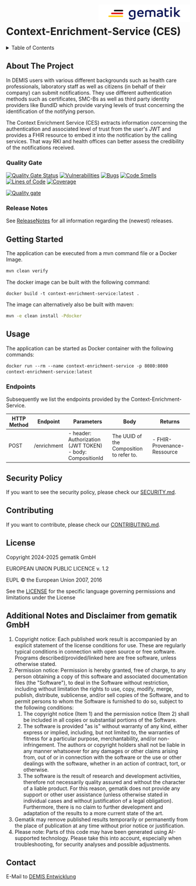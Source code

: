 <img align="right" width="250" height="47" src="media/Gematik_Logo_Flag.png"/> <br/>


# Context-Enrichment-Service (CES)

<details>
  <summary>Table of Contents</summary>
  <ol>
    <li>
      <a href="#about-the-project">About The Project</a>
       <ul>
        <li><a href="#quality-gate">Quality Gate</a></li>
        <li><a href="#release-notes">Release Notes</a></li>
      </ul>
	</li>
    <li>
      <a href="#getting-started">Getting Started</a>
    </li>
    <li>
      <a href="#usage">Usage</a>
      <ul>
        <li><a href="#endpoints">Endpoints</a></li>
      </ul>
    </li>
    <li><a href="#security-policy">Security Policy</a></li>
    <li><a href="#contributing">Contributing</a></li>
    <li><a href="#license">License</a></li>
    <li><a href="#contact">Contact</a></li>
  </ol>
</details>

## About The Project

In DEMIS users with various different backgrounds such as health care professionals, laboratory staff as well as citizens 
(in behalf of their company) can submit notifications. They use different authentication methods such as certificates, 
SMC-Bs as well as third party identity providers like BundID which provide varying levels of trust concerning the 
identification of the notifying person.

The Context Enrichment Service (CES) extracts information concerning the authentication and associated level of trust 
from the user's JWT and provides a FHIR resource to embed it into the notification by the calling services. That way 
RKI and health offices can better assess the credibility of the notifications received.

### Quality Gate
[![Quality Gate Status](https://sonar.prod.ccs.gematik.solutions/api/project_badges/measure?project=de.gematik.demis%3Acontext-enrichment-service&metric=alert_status&token=sqb_b12c386a101bc2aecab21ec6ceffd41f9d8598b8)](https://sonar.prod.ccs.gematik.solutions/dashboard?id=de.gematik.demis%3Acontext-enrichment-service)
[![Vulnerabilities](https://sonar.prod.ccs.gematik.solutions/api/project_badges/measure?project=de.gematik.demis%3Acontext-enrichment-service&metric=vulnerabilities&token=sqb_b12c386a101bc2aecab21ec6ceffd41f9d8598b8)](https://sonar.prod.ccs.gematik.solutions/dashboard?id=de.gematik.demis%3Acontext-enrichment-service)
[![Bugs](https://sonar.prod.ccs.gematik.solutions/api/project_badges/measure?project=de.gematik.demis%3Acontext-enrichment-service&metric=bugs&token=sqb_b12c386a101bc2aecab21ec6ceffd41f9d8598b8)](https://sonar.prod.ccs.gematik.solutions/dashboard?id=de.gematik.demis%3Acontext-enrichment-service)
[![Code Smells](https://sonar.prod.ccs.gematik.solutions/api/project_badges/measure?project=de.gematik.demis%3Acontext-enrichment-service&metric=code_smells&token=sqb_b12c386a101bc2aecab21ec6ceffd41f9d8598b8)](https://sonar.prod.ccs.gematik.solutions/dashboard?id=de.gematik.demis%3Acontext-enrichment-service)
[![Lines of Code](https://sonar.prod.ccs.gematik.solutions/api/project_badges/measure?project=de.gematik.demis%3Acontext-enrichment-service&metric=ncloc&token=sqb_b12c386a101bc2aecab21ec6ceffd41f9d8598b8)](https://sonar.prod.ccs.gematik.solutions/dashboard?id=de.gematik.demis%3Acontext-enrichment-service)
[![Coverage](https://sonar.prod.ccs.gematik.solutions/api/project_badges/measure?project=de.gematik.demis%3Acontext-enrichment-service&metric=coverage&token=sqb_b12c386a101bc2aecab21ec6ceffd41f9d8598b8)](https://sonar.prod.ccs.gematik.solutions/dashboard?id=de.gematik.demis%3Acontext-enrichment-service)

[![Quality gate](https://sonar.prod.ccs.gematik.solutions/api/project_badges/quality_gate?project=de.gematik.demis%3Acontext-enrichment-service&token=sqb_b12c386a101bc2aecab21ec6ceffd41f9d8598b8)](https://sonar.prod.ccs.gematik.solutions/dashboard?id=de.gematik.demis%3Acontext-enrichment-service)

### Release Notes
See [ReleaseNotes](ReleaseNotes.md) for all information regarding the (newest) releases.

## Getting Started
The application can be executed from a mvn command file or a Docker Image.
```sh
mvn clean verify
```

The docker image can be built with the following command:
```docker
docker build -t context-enrichment-service:latest .
```

The image can alternatively also be built with maven:
```sh
mvn -e clean install -Pdocker
```

## Usage
The application can be started as Docker container with the following commands:
```shell
docker run --rm --name context-enrichment-service -p 8080:8080 context-enrichment-service:latest
```

### Endpoints
Subsequently we list the endpoints provided by the Context-Enrichment-Service.

| HTTP Method | Endpoint    | Parameters                                                   | Body                                    | Returns                     |
|-------------|-------------|--------------------------------------------------------------|-----------------------------------------|-----------------------------|
| POST        | /enrichment | - header: Authorization (JWT TOKEN)<br>- body: CompositionId | The UUID of the Composition to refer to.| - FHIR-Provenance-Ressource |



## Security Policy
If you want to see the security policy, please check our [SECURITY.md](.github/SECURITY.md).

## Contributing
If you want to contribute, please check our [CONTRIBUTING.md](.github/CONTRIBUTING.md).

## License

Copyright 2024-2025 gematik GmbH

EUROPEAN UNION PUBLIC LICENCE v. 1.2

EUPL © the European Union 2007, 2016

See the [LICENSE](./LICENSE.md) for the specific language governing permissions and limitations under the License

## Additional Notes and Disclaimer from gematik GmbH

1. Copyright notice: Each published work result is accompanied by an explicit statement of the license conditions for use. These are regularly typical conditions in connection with open source or free software. Programs described/provided/linked here are free software, unless otherwise stated.
2. Permission notice: Permission is hereby granted, free of charge, to any person obtaining a copy of this software and associated documentation files (the "Software"), to deal in the Software without restriction, including without limitation the rights to use, copy, modify, merge, publish, distribute, sublicense, and/or sell copies of the Software, and to permit persons to whom the Software is furnished to do so, subject to the following conditions:
   1. The copyright notice (Item 1) and the permission notice (Item 2) shall be included in all copies or substantial portions of the Software.
   2. The software is provided "as is" without warranty of any kind, either express or implied, including, but not limited to, the warranties of fitness for a particular purpose, merchantability, and/or non-infringement. The authors or copyright holders shall not be liable in any manner whatsoever for any damages or other claims arising from, out of or in connection with the software or the use or other dealings with the software, whether in an action of contract, tort, or otherwise.
   3. The software is the result of research and development activities, therefore not necessarily quality assured and without the character of a liable product. For this reason, gematik does not provide any support or other user assistance (unless otherwise stated in individual cases and without justification of a legal obligation). Furthermore, there is no claim to further development and adaptation of the results to a more current state of the art.
3. Gematik may remove published results temporarily or permanently from the place of publication at any time without prior notice or justification.
4. Please note: Parts of this code may have been generated using AI-supported technology. Please take this into account, especially when troubleshooting, for security analyses and possible adjustments.

## Contact
E-Mail to [DEMIS Entwicklung](mailto:demis-entwicklung@gematik.de?subject=[GitHub]%20Context-Enrichment-Service)
